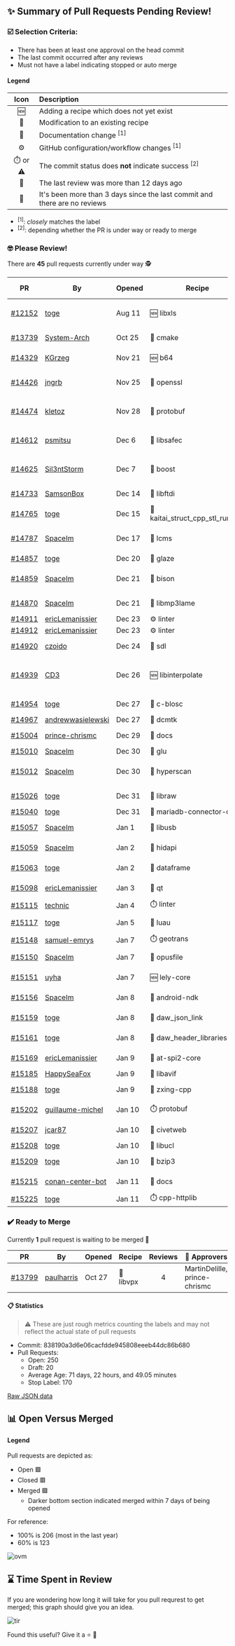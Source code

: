## :sparkles: Summary of Pull Requests Pending Review!

### :ballot_box_with_check: Selection Criteria:

- There has been at least one approval on the head commit
- The last commit occurred after any reviews
- Must not have a label indicating stopped or auto merge

#### Legend

Icon | Description
:---:|:---
:new: | Adding a recipe which does not yet exist 
:memo: | Modification to an existing recipe 
:green_book: | Documentation change <sup>[1]</sup> 
:gear: | GitHub configuration/workflow changes <sup>[1]</sup>
:stopwatch: or :warning: | The commit status does **not** indicate success <sup>[2]</sup> 
:bell: | The last review was more than 12 days ago 
:eyes: | It's been more than 3 days since the last commit and there are no reviews 

- <sup>[1]</sup>: _closely_ matches the label
- <sup>[2]</sup>: depending whether the PR is under way or ready to merge

### :nerd_face: Please Review! 

There are **45** pull requests currently under way :detective:

PR | By | Opened | Recipe | Reviews | Last | :stop_sign: Blockers | :star2: Approvers
:---: | --- | --- | --- | :---: | --- | --- | ---
[#12152](https://github.com/conan-io/conan-center-index/pull/12152)|[toge](https://github.com/toge)|Aug 11|:new: libxls|3|Dec 27 :bell:||prince-chrismc
[#13739](https://github.com/conan-io/conan-center-index/pull/13739)|[System-Arch](https://github.com/System-Arch)|Oct 25|:memo: cmake|44|Jan 7||
[#14329](https://github.com/conan-io/conan-center-index/pull/14329)|[KGrzeg](https://github.com/KGrzeg)|Nov 21|:new: b64|4|Jan 6||
[#14426](https://github.com/conan-io/conan-center-index/pull/14426)|[jngrb](https://github.com/jngrb)|Nov 25|:memo: openssl|1|Nov 25 :bell:||
[#14474](https://github.com/conan-io/conan-center-index/pull/14474)|[kletoz](https://github.com/kletoz)|Nov 28|:memo: protobuf|3|Dec 20 :bell:||
[#14612](https://github.com/conan-io/conan-center-index/pull/14612)|[psmitsu](https://github.com/psmitsu)|Dec 6|:memo: libsafec|3|Dec 19 :bell:||jwillikers
[#14625](https://github.com/conan-io/conan-center-index/pull/14625)|[Sil3ntStorm](https://github.com/Sil3ntStorm)|Dec 7|:memo: boost|2|Dec 27 :bell:||uilianries
[#14733](https://github.com/conan-io/conan-center-index/pull/14733)|[SamsonBox](https://github.com/SamsonBox)|Dec 14|:memo: libftdi|12|Jan 11||jwillikers
[#14765](https://github.com/conan-io/conan-center-index/pull/14765)|[toge](https://github.com/toge)|Dec 15|:memo: kaitai_struct_cpp_stl_runtime|0|||
[#14787](https://github.com/conan-io/conan-center-index/pull/14787)|[SpaceIm](https://github.com/SpaceIm)|Dec 17|:memo: lcms|3|Dec 21 :bell:||
[#14857](https://github.com/conan-io/conan-center-index/pull/14857)|[toge](https://github.com/toge)|Dec 20|:memo: glaze|0|||
[#14859](https://github.com/conan-io/conan-center-index/pull/14859)|[SpaceIm](https://github.com/SpaceIm)|Dec 21|:memo: bison|3|Dec 27 :bell:||danimtb
[#14870](https://github.com/conan-io/conan-center-index/pull/14870)|[SpaceIm](https://github.com/SpaceIm)|Dec 21|:memo: libmp3lame|1|Jan 5||MartinDelille
[#14911](https://github.com/conan-io/conan-center-index/pull/14911)|[ericLemanissier](https://github.com/ericLemanissier)|Dec 23|:gear: linter|0|:eyes:||
[#14912](https://github.com/conan-io/conan-center-index/pull/14912)|[ericLemanissier](https://github.com/ericLemanissier)|Dec 23|:gear: linter|0|:eyes:||
[#14920](https://github.com/conan-io/conan-center-index/pull/14920)|[czoido](https://github.com/czoido)|Dec 24|:memo: sdl|2|Jan 11||RubenRBS
[#14939](https://github.com/conan-io/conan-center-index/pull/14939)|[CD3](https://github.com/CD3)|Dec 26|:new: libinterpolate|7|Jan 9||samuel-emrys, prince-chrismc
[#14954](https://github.com/conan-io/conan-center-index/pull/14954)|[toge](https://github.com/toge)|Dec 27|:memo: c-blosc|3|Jan 11||SpaceIm
[#14967](https://github.com/conan-io/conan-center-index/pull/14967)|[andrewwasielewski](https://github.com/andrewwasielewski)|Dec 27|:memo: dcmtk|0|||
[#15004](https://github.com/conan-io/conan-center-index/pull/15004)|[prince-chrismc](https://github.com/prince-chrismc)|Dec 29|:green_book: docs|38|Jan 4||SSE4
[#15010](https://github.com/conan-io/conan-center-index/pull/15010)|[SpaceIm](https://github.com/SpaceIm)|Dec 30|:memo: glu|0|:eyes:||
[#15012](https://github.com/conan-io/conan-center-index/pull/15012)|[SpaceIm](https://github.com/SpaceIm)|Dec 30|:memo: hyperscan|2|Dec 30 :bell:||prince-chrismc
[#15026](https://github.com/conan-io/conan-center-index/pull/15026)|[toge](https://github.com/toge)|Dec 31|:memo: libraw|3|Jan 8||jwillikers
[#15040](https://github.com/conan-io/conan-center-index/pull/15040)|[toge](https://github.com/toge)|Dec 31|:memo: mariadb-connector-c|0|||
[#15057](https://github.com/conan-io/conan-center-index/pull/15057)|[SpaceIm](https://github.com/SpaceIm)|Jan 1|:memo: libusb|2|Jan 5||jwillikers, MartinDelille
[#15059](https://github.com/conan-io/conan-center-index/pull/15059)|[SpaceIm](https://github.com/SpaceIm)|Jan 2|:memo: hidapi|2|Jan 5||jwillikers, MartinDelille
[#15063](https://github.com/conan-io/conan-center-index/pull/15063)|[toge](https://github.com/toge)|Jan 2|:memo: dataframe|2|Jan 6||jwillikers
[#15098](https://github.com/conan-io/conan-center-index/pull/15098)|[ericLemanissier](https://github.com/ericLemanissier)|Jan 3|:memo: qt|3|Jan 5||jwillikers
[#15115](https://github.com/conan-io/conan-center-index/pull/15115)|[technic](https://github.com/technic)|Jan 4|:stopwatch: linter|0|:eyes:||
[#15117](https://github.com/conan-io/conan-center-index/pull/15117)|[toge](https://github.com/toge)|Jan 5|:memo: luau|2|Jan 8||jwillikers
[#15148](https://github.com/conan-io/conan-center-index/pull/15148)|[samuel-emrys](https://github.com/samuel-emrys)|Jan 7|:stopwatch: geotrans|0|:eyes:||
[#15150](https://github.com/conan-io/conan-center-index/pull/15150)|[SpaceIm](https://github.com/SpaceIm)|Jan 7|:memo: opusfile|1|Jan 9||jwillikers
[#15151](https://github.com/conan-io/conan-center-index/pull/15151)|[uyha](https://github.com/uyha)|Jan 7|:new: lely-core|1|Jan 11||
[#15156](https://github.com/conan-io/conan-center-index/pull/15156)|[SpaceIm](https://github.com/SpaceIm)|Jan 8|:memo: android-ndk|1|Jan 12||prince-chrismc
[#15159](https://github.com/conan-io/conan-center-index/pull/15159)|[toge](https://github.com/toge)|Jan 8|:memo: daw_json_link|2|Jan 11||prince-chrismc
[#15161](https://github.com/conan-io/conan-center-index/pull/15161)|[toge](https://github.com/toge)|Jan 8|:memo: daw_header_libraries|1|Jan 9||
[#15169](https://github.com/conan-io/conan-center-index/pull/15169)|[ericLemanissier](https://github.com/ericLemanissier)|Jan 9|:memo: at-spi2-core|6|Jan 11||jwillikers
[#15185](https://github.com/conan-io/conan-center-index/pull/15185)|[HappySeaFox](https://github.com/HappySeaFox)|Jan 9|:memo: libavif|0|||
[#15188](https://github.com/conan-io/conan-center-index/pull/15188)|[toge](https://github.com/toge)|Jan 9|:memo: zxing-cpp|2|Jan 10||SpaceIm
[#15202](https://github.com/conan-io/conan-center-index/pull/15202)|[guillaume-michel](https://github.com/guillaume-michel)|Jan 10|:stopwatch: protobuf|1|Jan 11||prince-chrismc
[#15207](https://github.com/conan-io/conan-center-index/pull/15207)|[jcar87](https://github.com/jcar87)|Jan 10|:memo: civetweb|2|Jan 11||prince-chrismc
[#15208](https://github.com/conan-io/conan-center-index/pull/15208)|[toge](https://github.com/toge)|Jan 10|:memo: libucl|0|||
[#15209](https://github.com/conan-io/conan-center-index/pull/15209)|[toge](https://github.com/toge)|Jan 10|:memo: bzip3|1|Jan 11||prince-chrismc
[#15215](https://github.com/conan-io/conan-center-index/pull/15215)|[conan-center-bot](https://github.com/conan-center-bot)|Jan 11|:green_book: docs|1|Jan 11||prince-chrismc
[#15225](https://github.com/conan-io/conan-center-index/pull/15225)|[toge](https://github.com/toge)|Jan 11|:stopwatch: cpp-httplib|0|||


### :heavy_check_mark: Ready to Merge 

Currently **1** pull request is waiting to be merged :tada:


PR | By | Opened | Recipe | Reviews | :star2: Approvers
:---: | --- | --- | --- | :---: | ---
[#13799](https://github.com/conan-io/conan-center-index/pull/13799)|[paulharris](https://github.com/paulharris)|Oct 27|:memo: libvpx|4|MartinDelille, prince-chrismc


#### :clipboard: Statistics

> :warning: These are just rough metrics counting the labels and may not reflect the actual state of pull requests

- Commit: 838190a3d6e06cacfdde945808eeeb44dc86b680
- Pull Requests:
	- Open: 250
	- Draft: 20
	- Average Age: 71 days, 22 hours, and 49.05 minutes
	- Stop Label: 170
	

[Raw JSON data](https://raw.githubusercontent.com/prince-chrismc/conan-center-index-pending-review/raw-data/pending-review.json)

## :bar_chart: Open Versus Merged

#### Legend

Pull requests are depicted as:

- Open  :green_square:
- Closed :red_square:
- Merged :purple_square:
  - Darker bottom section indicated merged within 7 days of being opened

For reference:

- 100% is 206 (most in the last year)
- 60% is 123

![ovm](https://github.com/prince-chrismc/conan-center-index-pending-review/blob/raw-data/open-versus-merged.gif?raw=true)

## :hourglass: Time Spent in Review

If you are wondering how long it will take for you pull requrest to get merged; this graph should give you an idea.

![tir](https://github.com/prince-chrismc/conan-center-index-pending-review/blob/raw-data/time-in-review.png?raw=true)

Found this useful? Give it a :star: :pray:
	